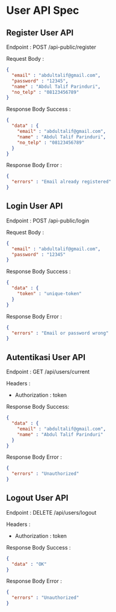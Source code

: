# User API Spec

## Register User API

Endpoint :  POST /api-public/register 

Request Body :

```json
{
  "email" : "abdultalif@gmail.com",
  "password" : "12345",
  "name" : "Abdul Talif Parinduri",
  "no_telp" : "08123456789"
}
```

Response Body Success :

```json
{
  "data" : {
    "email" : "abdultalif@gmail.com",
    "name" : "Abdul Talif Parinduri",
    "no_telp" : "08123456789"
  }
}
```

Response Body Error : 

```json
{
  "errors" : "Email already registered"
}
```


## Login User API

Endpoint : POST /api-public/login

Request Body :

```json
{
  "email" : "abdultalif@gmail.com",
  "password" : "12345"
}
```

Response Body Success : 

```json
{
  "data" : {
    "token" : "unique-token"
  }
}
```

Response Body Error :

```json
{
  "errors" : "Email or password wrong"
}
```

## Autentikasi User API

Endpoint : GET /api/users/current

Headers :
- Authorization : token

Response Body Success:

```json
{
  "data" : {
    "email" : "abdultalif@gmail.com",
    "name" : "Abdul Talif Parinduri"
  }
}
```

Response Body Error : 

```json
{
  "errors" : "Unauthorized"
}
```


## Logout User API

Endpoint : DELETE /api/users/logout

Headers :
- Authorization : token

Response Body Success : 

```json
{
  "data" : "OK"
}
```

Response Body Error : 

```json
{
  "errors" : "Unauthorized"
}
```